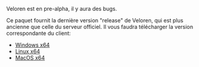 Veloren est en pre-alpha, il y aura des bugs.

Ce paquet fournit la dernière version "release" de Veloren, qui est plus ancienne que celle du serveur officiel. Il vous faudra télécharger la version correspondante du client:
 * [Windows x64](https://gitlab.com/veloren/veloren/-/jobs/artifacts/v0.13.0/download?job=windows)
 * [Linux x64](https://gitlab.com/veloren/veloren/-/jobs/artifacts/v0.13.0/download?job=linux)
 * [MacOS x64](https://gitlab.com/veloren/veloren/-/jobs/artifacts/v0.13.0/download?job=macos)
